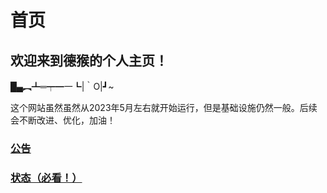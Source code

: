 # 首页

## 欢迎来到德猴的个人主页！

█▄︻┻═┯━一┗|｀O|┛~

这个网站虽然虽然从2023年5月左右就开始运行，但是基础设施仍然一般。后续会不断改进、优化，加油！

### [公告](notice/)

### [状态（必看！）](https://stats.uptimerobot.com/Y2QY9bLYVW)